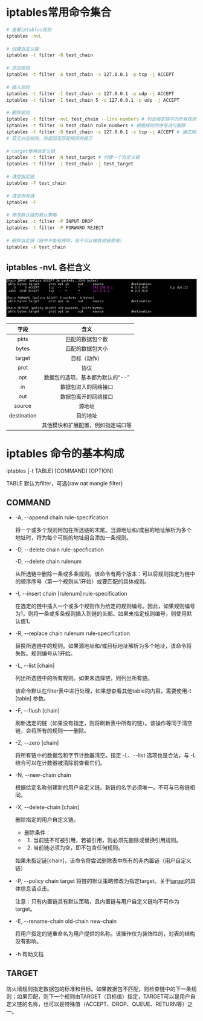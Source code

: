 # iptables常用命令集合
```bash
# 查看iptables规则
iptables -nvL

# 创建自定义链
iptables -t filter -N test_chain

# 添加规则
iptables -t filter -A test_chain -s 127.0.0.1 -p tcp -j ACCEPT

# 插入规则
iptables -t filter -I test_chain -s 127.0.0.1 -p udp -j ACCEPT
iptables -t filter -I test_chain 5 -s 127.0.0.1 -p udp -j ACCEPT

# 删除规则
iptables -t filter -nvL test_chain --line-numbers # 列出指定链中的所有规则，并显示规则的序号。
iptables -t filter -D test_chain rule_numbers # 根据规则的序号进行删除
iptables -t filter -D test_chain -s 127.0.0.1 -s tcp -j ACCEPT # 通过规则的具体内容进行删除，如果有重复的相同规则，一次仅删除一条。
# 若无对应规则，则返回无匹配规则的提示

# target使用自定义链
iptables -t filter -N test_target # 创建一个自定义链
iptables -t filter -I test_chain -j test_target

# 清空指定链
iptables -F test_chain

# 清空所有链
iptables -F 

# 修改默认链的默认策略
iptables -t filter -P INPUT DROP
iptables -t filter -P FORWARD REJECT

# 删除自定链（链中不能有规则，链不可以被其他链使用）
iptables -X test_chain

```

## iptables -nvL 各栏含义
![](.pic/2024-09-12-10-36-57.png)

| 字段  | 含义  |
| :---: | :---: |
| pkts |  匹配的数据包个数  |
| bytes | 匹配的数据包大小  |
| target  | 目标（动作）  |
| prot  | 协议  |
| opt | 数据包的选项，基本都为默认的“--”  |
| in  | 数据包进入的网络接口  |
| out | 数据包离开的网络接口  |
| source  | 源地址  |
| destination | 目的地址  |
|     | 其他模块和扩展配置，例如指定端口等 |


# iptables 命令的基本构成
iptables [-t TABLE] [COMMAND] [OPTION]

TABLE 默认为filter，可选{raw nat mangle filter}

## COMMAND
- -A, --append chain rule-specification
  
  将一个或多个规则附加在所选链的末尾。当源地址和/或目的地址解析为多个地址时，将为每个可能的地址组合添加一条规则。

- -D, --delete chain rule-specfication
  
  -D, --delete chain rulenum
  
  从所选链中删除一条或多条规则。该命令有两个版本：可以将规则指定为链中的顺序序号（第一个规则从1开始）或要匹配的具体规则。

- -I, --insert chain [rulenum] rule-specification
  
  在选定的链中插入一个或多个规则作为给定的规则编号。因此，如果规则编号为1，则将一条或多条规则插入到链的头部。如果未指定规则编号，则使用默认值1。

- -R, --replace chain rulenum rule-specification
  
  替换所选链中的规则。如果源地址和/或目标地址解析为多个地址，该命令将失败。规则编号从1开始。

- -L, --list [chain]
  
  列出所选链中的所有规则。如果未选择链，则列出所有链。
  
  该命令默认在filter表中进行处理，如果想查看其他table的内容，需要使用-t [table] 参数。

- -F, --flush [chain]
  
  刷新选定的链（如果没有指定，则将刷新表中所有的链）。该操作等同于清空链，会将所有的规则一一删除。

- -Z, --zero [chain]
  
  将所有链中的数据包和字节计数器清空。指定 -L、--list 选项也是合法，与 -L 结合可以在计数器被清除前查看它们。

- -N, --new-chain chain
  
  根据给定名称创建新的用户自定义链。新链的名字必须唯一，不可与已有链相同。

- -X, --delete-chain [chain]
  
  删除指定的用户自定义链。
    - 删除条件：
    - 1. 当前链不可被引用，若被引用，则必须先删除或替换引用规则。
    - 2. 当前链必须为空，即不包含任何规则。

    如果未指定链[chain]，该命令将尝试删除表中所有的非内置链（用户自定义链）

- -P, --policy chain target
  将链的默认策略修改为指定target。关于[target](#target)的具体信息请点击。
  
  注意：只有内置链具有默认策略，且内置链与用户自定义链均不可作为target。

- -E, --rename-chain old-chain new-chain
  
  将用户指定的链重命名为用户提供的名称。该操作仅为装饰性的，对表的结构没有影响。

- -h
  帮助文档




## TARGET
  防火墙规则指定数据包的标准和目标。如果数据包不匹配，则检查链中的下一条规则；如果匹配，则下一个规则由TARGET（目标值）指定，TARGET可以是用户自定义链的名称，也可以是特殊值（ACCEPT、DROP、QUEUE、RETURN等）之一。

